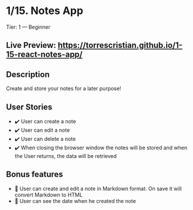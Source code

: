 # 1/15. Notes App

Tier: 1 — Beginner

## Live Preview: https://torrescristian.github.io/1-15-react-notes-app/

## Description

Create and store your notes for a later purpose!

## User Stories

- ✔️ User can create a note
- ✔️ User can edit a note
- ✔️ User can delete a note
- ✔️ When closing the browser window the notes will be stored and when the User returns, the data will be retrieved

## Bonus features

- 🚧 User can create and edit a note in Markdown format. On save it will convert Markdown to HTML
- 🚧 User can see the date when he created the note
